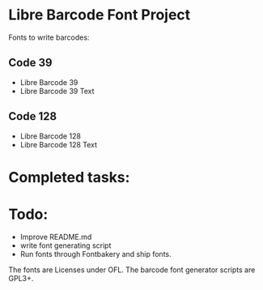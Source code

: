 # Libre Barcode Font Project

Fonts to write barcodes:

## Code 39

* Libre Barcode 39
* Libre Barcode 39 Text

## Code 128

* Libre Barcode 128
* Libre Barcode 128 Text

# Completed tasks:

# Todo:

* Improve README.md
* write font generating script
* Run fonts through Fontbakery and ship fonts.


The fonts are Licenses under OFL.
The barcode font generator scripts are GPL3+.
